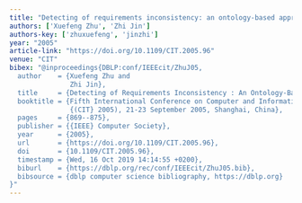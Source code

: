 ```yaml
---
title: "Detecting of requirements inconsistency: an ontology-based approach"
authors: ['Xuefeng Zhu', 'Zhi Jin']
authors-key: ['zhuxuefeng', 'jinzhi']
year: "2005"
article-link: "https://doi.org/10.1109/CIT.2005.96"
venue: "CIT"
bibex: "@inproceedings{DBLP:conf/IEEEcit/ZhuJ05,
  author    = {Xuefeng Zhu and
               Zhi Jin},
  title     = {Detecting of Requirements Inconsistency : An Ontology-Based Approach},
  booktitle = {Fifth International Conference on Computer and Information Technology
               {(CIT} 2005), 21-23 September 2005, Shanghai, China},
  pages     = {869--875},
  publisher = {{IEEE} Computer Society},
  year      = {2005},
  url       = {https://doi.org/10.1109/CIT.2005.96},
  doi       = {10.1109/CIT.2005.96},
  timestamp = {Wed, 16 Oct 2019 14:14:55 +0200},
  biburl    = {https://dblp.org/rec/conf/IEEEcit/ZhuJ05.bib},
  bibsource = {dblp computer science bibliography, https://dblp.org}
}"
---
```

